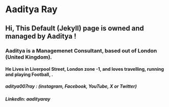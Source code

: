 # Aaditya Ray
## Hi, This Default (Jekyll) page is owned and managed by Aaditya !

### Aaditya is a Managemenet Consultant, based out of London (United Kingdom).
#### He Lives in Liverpool Street, London zone -1, and loves travelling, running and playing Football, .
##### aditya007ray : (instagram, Facebook, YouTube, X or Twitter)
##### LinkedIn: aadityaray
